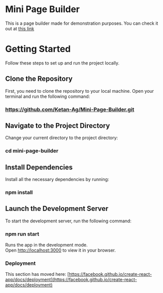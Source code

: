 # Mini Page Builder

This is a page builder made for demonstration purposes.
You can check it out at [this link](https://mini-page-builder-one.vercel.app/)

# Getting Started

Follow these steps to set up and run the project locally.

## Clone the Repository

First, you need to clone the repository to your local machine. Open your terminal and run the following command:

### https://github.com/Ketan-Ag/Mini-Page-Builder.git

## Navigate to the Project Directory

Change your current directory to the project directory:

### cd mini-page-builder

## Install Dependencies

Install all the necessary dependencies by running:

### npm install

## Launch the Development Server

To start the development server, run the following command:

### npm run start

Runs the app in the development mode.\
Open [http://localhost:3000](http://localhost:3000) to view it in your browser.

### Deployment

This section has moved here: [https://facebook.github.io/create-react-app/docs/deployment](https://facebook.github.io/create-react-app/docs/deployment)

